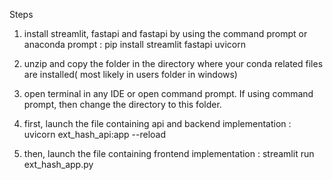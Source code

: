 Steps

1) install streamlit, fastapi and fastapi by using the command prompt or anaconda prompt : pip install streamlit fastapi uvicorn

2) unzip and copy the folder in the directory where your conda related files are installed( most likely in users folder in windows)

3) open terminal in any IDE or open command prompt. If using command prompt, then change the directory to this folder.

4) first, launch the file containing api and backend implementation : uvicorn ext_hash_api:app --reload

5) then, launch the file containing frontend implementation : streamlit run ext_hash_app.py
